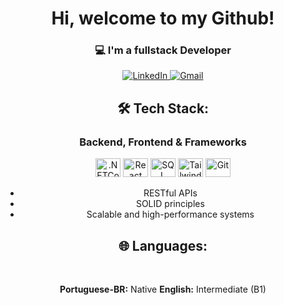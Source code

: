 <div align="center">
  <h1>Hi, welcome to my Github!</h1> 
  <h3>💻 I'm a fullstack Developer</h3>
</div>

<div align="center">
  <p>
    <a href="https://www.linkedin.com/in/myrellaggomes/" target="_blank">
      <img src="https://img.shields.io/badge/LinkedIn-0A66C2?style=for-the-badge&logo=linkedin&logoColor=white" alt="LinkedIn"/>
    </a>
    <a href="mailto:myrellagomes832@com" target="_blank">
      <img src="https://img.shields.io/badge/Gmail-EA4335?style=for-the-badge&logo=gmail&logoColor=white" alt="Gmail"/>
    </a>
  </p>
</div>

<div align="center">
  <h2>🛠️ Tech Stack: </h2>
  <h3>Backend, Frontend & Frameworks</h3>
  <p>
  <img alt=".NETCore" height="30" width="40" title="Git" src="https://cdn.jsdelivr.net/gh/devicons/devicon@latest/icons/dotnetcore/dotnetcore-original.svg" />
  <img alt="React" height="30" width="40" title="Git" src="https://cdn.jsdelivr.net/gh/devicons/devicon@latest/icons/react/react-original-wordmark.svg" />
  <img alt="SQL Server" height="30" width="40" title="Git" src="https://cdn.jsdelivr.net/gh/devicons/devicon@latest/icons/microsoftsqlserver/microsoftsqlserver-original-wordmark.svg" />
  <img alt="Tailwind" height="30" width="40" title="Git" src="https://cdn.jsdelivr.net/gh/devicons/devicon@latest/icons/tailwindcss/tailwindcss-original.svg" />
  <img alt="Git" height="30" width="40" title="Git" src="https://cdn.jsdelivr.net/gh/devicons/devicon/icons/git/git-original.svg" />
  </p>
  <ul>
       <li>RESTful APIs</li>
       <li>SOLID principles</li>
       <li>Scalable and high-performance systems</li>
  </ul>
 </div> 

<div align="center">
  <h2>🌐 Languages: </h2>
</br>
  <p>
    <strong>Portuguese-BR:</strong> Native
    <strong>English:</strong> Intermediate (B1)  
  </p>
</div>
</br>
